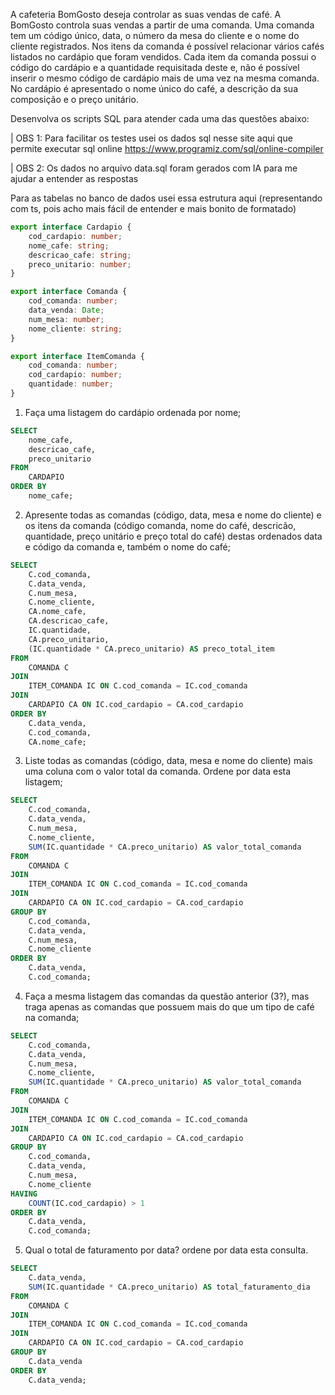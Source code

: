 A cafeteria BomGosto deseja controlar as suas vendas de café. A BomGosto controla suas vendas a partir de uma comanda. Uma comanda tem um código único, data, o número da mesa do cliente e o nome do cliente registrados. Nos itens da comanda é possível relacionar vários cafés listados no cardápio que foram vendidos. Cada item da comanda possui o código do cardápio e a quantidade requisitada deste e, não é possível inserir o mesmo código de cardápio mais de uma vez na mesma comanda. No cardápio é apresentado o nome único do café, a descrição da sua composição e o preço unitário.

Desenvolva os scripts SQL para atender cada uma das questões abaixo:

| OBS 1: Para facilitar os testes usei os dados sql nesse site aqui que permite executar sql online https://www.programiz.com/sql/online-compiler

| OBS 2: Os dados no arquivo data.sql foram gerados com IA para me ajudar a entender as respostas

Para as tabelas no banco de dados usei essa estrutura aqui (representando com ts, pois acho mais fácil de entender e mais bonito de formatado)

```ts
export interface Cardapio {
	cod_cardapio: number;
	nome_cafe: string;
	descricao_cafe: string;
	preco_unitario: number;
}

export interface Comanda {
	cod_comanda: number;
	data_venda: Date;
	num_mesa: number;
	nome_cliente: string;
}

export interface ItemComanda {
	cod_comanda: number;
	cod_cardapio: number;
	quantidade: number;
}
```

1. Faça uma listagem do cardápio ordenada por nome;

```sql
SELECT
    nome_cafe,
    descricao_cafe,
    preco_unitario
FROM
    CARDAPIO
ORDER BY
    nome_cafe;
```

2. Apresente todas as comandas (código, data, mesa e nome do cliente) e os itens da comanda (código comanda, nome do café, descricão, quantidade, preço unitário e preço total do café) destas ordenados data e código da comanda e, também o nome do café;

```sql
SELECT
    C.cod_comanda,
    C.data_venda,
    C.num_mesa,
    C.nome_cliente,
    CA.nome_cafe,
    CA.descricao_cafe,
    IC.quantidade,
    CA.preco_unitario,
    (IC.quantidade * CA.preco_unitario) AS preco_total_item
FROM
    COMANDA C
JOIN
    ITEM_COMANDA IC ON C.cod_comanda = IC.cod_comanda
JOIN
    CARDAPIO CA ON IC.cod_cardapio = CA.cod_cardapio
ORDER BY
    C.data_venda,
    C.cod_comanda,
    CA.nome_cafe;
```

3. Liste todas as comandas (código, data, mesa e nome do cliente) mais uma coluna com o valor total da comanda. Ordene por data esta listagem;

```sql
SELECT
    C.cod_comanda,
    C.data_venda,
    C.num_mesa,
    C.nome_cliente,
    SUM(IC.quantidade * CA.preco_unitario) AS valor_total_comanda
FROM
    COMANDA C
JOIN
    ITEM_COMANDA IC ON C.cod_comanda = IC.cod_comanda
JOIN
    CARDAPIO CA ON IC.cod_cardapio = CA.cod_cardapio
GROUP BY
    C.cod_comanda,
    C.data_venda,
    C.num_mesa,
    C.nome_cliente
ORDER BY
    C.data_venda,
    C.cod_comanda;
```

4. Faça a mesma listagem das comandas da questão anterior (3?), mas traga apenas as comandas que possuem mais do que um tipo de café na comanda;

```sql
SELECT
    C.cod_comanda,
    C.data_venda,
    C.num_mesa,
    C.nome_cliente,
    SUM(IC.quantidade * CA.preco_unitario) AS valor_total_comanda
FROM
    COMANDA C
JOIN
    ITEM_COMANDA IC ON C.cod_comanda = IC.cod_comanda
JOIN
    CARDAPIO CA ON IC.cod_cardapio = CA.cod_cardapio
GROUP BY
    C.cod_comanda,
    C.data_venda,
    C.num_mesa,
    C.nome_cliente
HAVING
    COUNT(IC.cod_cardapio) > 1
ORDER BY
    C.data_venda,
    C.cod_comanda;
```

5. Qual o total de faturamento por data? ordene por data esta consulta.

```sql
SELECT
    C.data_venda,
    SUM(IC.quantidade * CA.preco_unitario) AS total_faturamento_dia
FROM
    COMANDA C
JOIN
    ITEM_COMANDA IC ON C.cod_comanda = IC.cod_comanda
JOIN
    CARDAPIO CA ON IC.cod_cardapio = CA.cod_cardapio
GROUP BY
    C.data_venda
ORDER BY
    C.data_venda;
```
